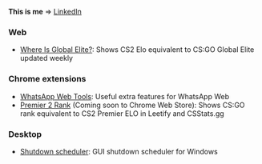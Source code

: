 **This is me** => <a href="https://www.linkedin.com/in/roger-esteve-sanchez-12a265175/">LinkedIn</a>

### Web
- [Where Is Global Elite?](https://www.whereisglobal.com/): Shows CS2 Elo equivalent to CS:GO Global Elite updated weekly

### Chrome extensions
- [WhatsApp Web Tools](https://chromewebstore.google.com/detail/whatsapp-web-tools/jkogideiclagjmmalpooeagmakffeedf?hl=es&authuser=1): Useful extra features for WhatsApp Web
- [Premier 2 Rank](https://github.com/estevE11/premier2rank) (Coming soon to Chrome Web Store): Shows CS:GO rank equivalent to CS2 Premier ELO in Leetify and CSStats.gg

### Desktop
- [Shutdown scheduler](https://github.com/estevE11/sdscheduler/releases/latest): GUI shutdown scheduler for Windows

